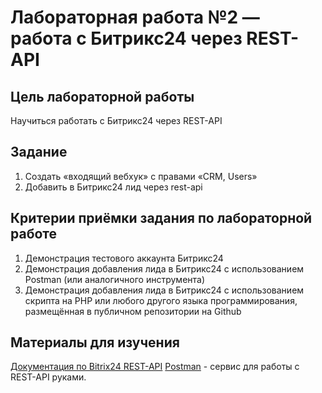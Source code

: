 # Лабораторная работа №2 — работа с Битрикс24 через REST-API
## Цель лабораторной работы
Научиться работать с Битрикс24 через REST-API

## Задание
1. Создать «входящий вебхук» с правами «CRM, Users»
2. Добавить в Битрикс24 лид через rest-api

## Критерии приёмки задания по лабораторной работе
1. Демонстрация тестового аккаунта Битрикс24
2. Демонстрация добавления лида в Битрикс24 с использованием Postman (или аналогичного инструмента)
3. Демонстрация добавления лида в Битрикс24 с использованием скрипта на PHP или любого другого языка программирования, размещённая в публичном репозитории на Github 

## Материалы для изучения
[Документация по Bitrix24 REST-API](https://dev.1c-bitrix.ru/rest_help/)
[Postman](https://www.getpostman.com/) - сервис для работы с REST-API руками.